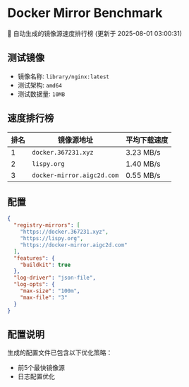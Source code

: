 # Docker Mirror Benchmark

🚀 自动生成的镜像源速度排行榜 (更新于 2025-08-01 03:00:31)

## 测试镜像
- 镜像名称: `library/nginx:latest`
- 测试架构: `amd64`
- 测试数据量: `10MB`

## 速度排行榜
| 排名 | 镜像源地址 | 平均下载速度 |
|------|------------|--------------|
| 1 | `docker.367231.xyz` | 3.23 MB/s |
| 2 | `lispy.org` | 1.40 MB/s |
| 3 | `docker-mirror.aigc2d.com` | 0.55 MB/s |

## 配置

```json
{
  "registry-mirrors": [
    "https://docker.367231.xyz",
    "https://lispy.org",
    "https://docker-mirror.aigc2d.com"
  ],
  "features": {
    "buildkit": true
  },
  "log-driver": "json-file",
  "log-opts": {
    "max-size": "100m",
    "max-file": "3"
  }
}
```

## 配置说明
生成的配置文件已包含以下优化策略：
- 前5个最快镜像源
- 日志配置优化

